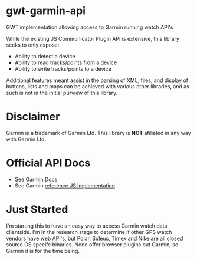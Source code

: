 gwt-garmin-api
==============

GWT implementation allowing access to Garmin running watch API's

While the existing JS Communicator Plugin API is extensive, this library seeks to only expose:
* Ability to detect a device
* Ability to read tracks/points from a device
* Ability to write tracks/points to a device

Additional features meant assist in the parsing of XML, files, and display of buttons, lists and maps can be achieved with various other libraries, and as such is not in the initial purview of this library.

Disclaimer
==========

Garmin is a trademark of Garmin Ltd. This library is **NOT** afiliated in any way with Garmin Ltd.

Official API Docs
=================
* See [Garmin Docs](http://developer.garmin.com/web/communicator-api/documentation/)
* See Garmin [reference JS implementation](http://developer.garmin.com/web/communicator-api/documentation/symbols/src/)


Just Started
============

I'm starting this to have an easy way to access Garmin watch data clientside. I'm in the research stage to determine if other GPS watch vendors have web API's, but Polar, Soleus, Timex and Nike are all closed source OS specifc binaries. None offer browser plugins but Garmin, so Garmin it is for the time being.
